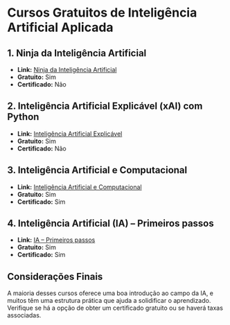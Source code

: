 # Cursos Gratuitos de Inteligência Artificial Aplicada

## 1. Ninja da Inteligência Artificial
- **Link:** [Ninja da Inteligência Artificial](https://www.udemy.com/course/ninja-da-inteligencia-artificial/)
- **Gratuito:** Sim
- **Certificado:** Não

## 2. Inteligência Artificial Explicável (xAI) com Python
- **Link:** [Inteligência Artificial Explicável](https://www.udemy.com/course/inteligencia-artificial-explicavel/)
- **Gratuito:** Sim
- **Certificado:** Não

## 3. Inteligência Artificial e Computacional
- **Link:** [Inteligência Artificial e Computacional](https://www.eucapacito.com.br/cursos/inteligencia-artificial-e-computacional/)
- **Gratuito:** Sim
- **Certificado:** Sim

## 4. Inteligência Artificial (IA) – Primeiros passos
- **Link:** [IA – Primeiros passos](https://www.eucapacito.com.br/cursos/inteligencia-artificial-ia-primeiros-passos-ibm/)
- **Gratuito:** Sim
- **Certificado:** Sim

## Considerações Finais
A maioria desses cursos oferece uma boa introdução ao campo da IA, e muitos têm uma estrutura prática que ajuda a solidificar o aprendizado. Verifique se há a opção de obter um certificado gratuito ou se haverá taxas associadas.
